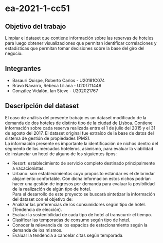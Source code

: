 # ea-2021-1-cc51
## Objetivo del trabajo
Limpiar el dataset que contiene información sobre las reservas de hoteles para luego obtener visualizaciones que permitan identificar correlaciones y estadísticas que permitan tomar decisiones sobre la base del giro del negocio.
## Integrantes
* Basauri Quispe, Roberto Carlos - U20181C074
* Bravo Navarro, Rebeca Liliana - U201711448 
* González Vidalón, Ian Steve - U202021767
## Descripción del dataset
El caso de análisis del presente trabajo es un dataset modificado de la demanda de dos hoteles de distinto tipo de la ciudad de Lisboa.  Contiene información sobre cada reserva realizada entre el 1 de julio del 2015 y el 31 de agosto del 2017. El dataset original fue extraído de la base de datos del sistema de gestión de propiedades (PMS). <br>
La información presente es importante la identificación de nichos dentro del segmento de los mercados hoteleros, asimismo, para evaluar la viabilidad de instanciar un hotel de alguno de los siguientes tipos:<br>
* Resort: establecimiento de servicio completo destinado principalmente a vacacionistas.<br>
* Urbano: son establecimientos cuyo propósito estándar es el de brindar alojamiento confortable.
Con dicha información estos nichos podrían hacer una gestión de ingresos por demanda para evaluar la posibilidad de la realización de algún tipo de hotel.<br>
Para el desarrollo de este proyecto se buscará sintetizar la información del dataset con el objetivo de:<br>
* Analizar las preferencias de los consumidores según tipo de hotel. (Tendencia de elección).<br>
* Evaluar la sostenibilidad de cada tipo de hotel al transcurrir el tiempo.<br>
* Clasificar las temporadas de consumo según tipo de hotel.<br>
* Conocer la relevancia de los espacios de estacionamiento según la demanda de los mismos.<br>
* Evaluar la tendencia a cancelar citas según temporada.<br>
